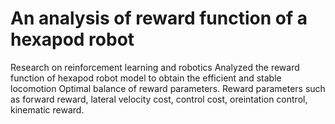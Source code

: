 # An analysis of reward function of a hexapod robot
Research on reinforcement learning and robotics
Analyzed the reward function of hexapod robot model to obtain the efficient and stable locomotion
Optimal balance of reward parameters.
Reward parameters such as forward reward, lateral velocity cost, control cost, oreintation control, kinematic reward.
